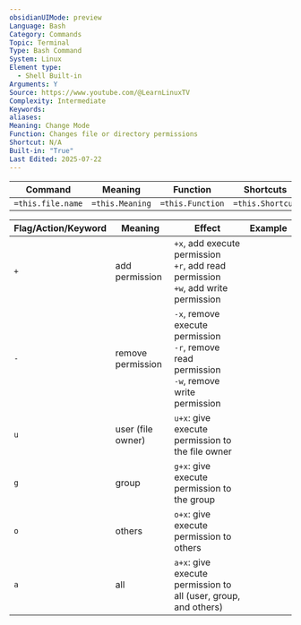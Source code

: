 ```yaml
---
obsidianUIMode: preview
Language: Bash
Category: Commands
Topic: Terminal
Type: Bash Command
System: Linux
Element type:
  - Shell Built-in
Arguments: Y
Source: https://www.youtube.com/@LearnLinuxTV
Complexity: Intermediate
Keywords: 
aliases: 
Meaning: Change Mode
Function: Changes file or directory permissions
Shortcut: N/A
Built-in: "True"
Last Edited: 2025-07-22
---
```


| Command           | Meaning         | Function         | Shortcuts        |
| ----------------- | --------------- | ---------------- | ---------------- |
| `=this.file.name` | `=this.Meaning` | `=this.Function` | `=this.Shortcut` |

| Flag/Action/Keyword | Meaning           | Effect                                                                                           | Example |
| ------------------- | ----------------- | ------------------------------------------------------------------------------------------------ | ------- |
| `+`                 | add permission    | `+x`, add execute permission<br>`+r`, add read permission<br>`+w`, add write permission          |         |
| `-`                 | remove permission | `-x`, remove execute permission<br>`-r`, remove read permission<br>`-w`, remove write permission |         |
| `u`                 | user (file owner) | `u+x`: give execute permission to the file owner                                                 |         |
| `g`                 | group             | `g+x`: give execute permission to the group                                                      |         |
| `o`                 | others            | `o+x`: give execute permission to others                                                         |         |
| `a`                 | all               | `a+x`: give execute permission to all (user, group, and others)                                  |         |
